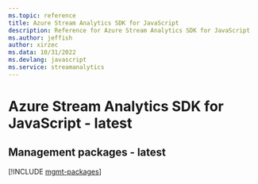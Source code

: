 ```yaml
---
ms.topic: reference
title: Azure Stream Analytics SDK for JavaScript
description: Reference for Azure Stream Analytics SDK for JavaScript
ms.author: jeffish
author: xirzec
ms.data: 10/31/2022
ms.devlang: javascript
ms.service: streamanalytics
---
```

# Azure Stream Analytics SDK for JavaScript - latest

## Management packages - latest
[!INCLUDE [mgmt-packages](stream-analytics-mgmt-index.md)]
